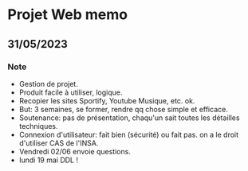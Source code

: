 # Projet Web memo
## 31/05/2023
### Note
* Gestion de projet.
* Produit facile à utiliser, logique.
* Recopier les sites Sportify, Youtube Musique, etc. ok.
* But: 3 semaines, se former, rendre qq chose simple et efficace.
* Soutenance: pas de présentation, chaqu'un sait toutes les détailles techniques.
* Connexion d'utilisateur: fait bien (sécurité) ou fait pas. on a le droit d'utiliser CAS de l'INSA.
* Vendredi 02/06 envoie questions.
* lundi 19 mai DDL !